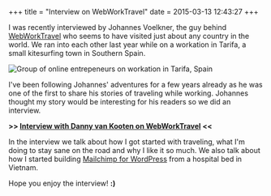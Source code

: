 +++
title = "Interview on WebWorkTravel"
date = 2015-03-13 12:43:27
+++

I was recently interviewed by Johannes Voelkner, the guy behind [WebWorkTravel](https://www.webworktravel.com/) who seems to have visited just about any country in the world.
We ran into each other last year while on a workation in Tarifa, a small kitesurfing town in Southern Spain.

![Group of online entrepeneurs on workation in Tarifa, Spain](/media/2016/2016-workation-tarifa-spain.jpg)

I've been following Johannes' adventures for a few years already as he was one of the first to share his stories of traveling while working.
Johannes thought my story would be interesting for his readers so we did an interview.

**>> [Interview with Danny van Kooten on WebWorkTravel](https://www.webworktravel.com/interview-with-danny-van-kooten/) <<**

In the interview we talk about how I got started with traveling, what I'm doing to stay sane on the road and why I like it so much.
We also talk about how I started building [Mailchimp for WordPress](https://www.mc4wp.com/) from a hospital bed in Vietnam.

Hope you enjoy the interview! **:)**

